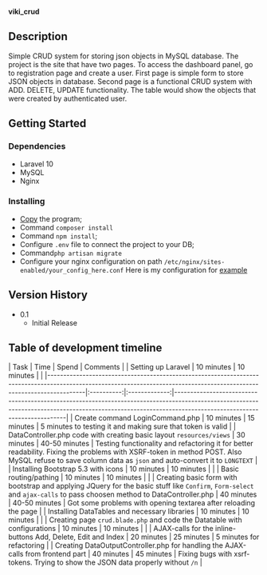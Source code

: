 **viki_crud**

## Description

Simple CRUD system for storing json objects in MySQL database. The project is the site that have two pages. To access the dashboard panel, go to registration page and create a user. 
First page is simple form to store JSON objects in database. Second page is a functional CRUD system with ADD. DELETE, UPDATE functionality. The table would show the objects that were created by authenticated user.

## Getting Started

### Dependencies

* Laravel 10
* MySQL
* Nginx

### Installing

* [Copy](https://github.com/omegarekrut/viki_crud.git) the program;
* Command `composer install`
* Command `npm install`;
* Configure `.env` file to connect the project to your DB;
* Command`php artisan migrate`
* Configure your nginx configuration on path `/etc/nginx/sites-enabled/your_config_here.conf`
Here is my configuration for [example](https://github.com/omegarekrut/viki_crud/blob/master/viki_crud.conf)

## Version History

* 0.1
    * Initial Release

## Table of development timeline
|  Task  |  Time  |  Spend  |  Comments  |
| Setting up Laravel                                                                                                                                                     | 10 minutes | 10 minutes    |                                                                                                                                                                                                        |
|------------------------------------------------------------------------------------------------------------------------------------------------------------------------|:----------:|:-------------:|--------------------------------------------------------------------------------------------------------------------------------------------------------------------------------------------------------|
| Create command LoginCommand.php                                                                                                                                        | 10 minutes | 15 minutes    | 5 minutes to testing it and making sure that token is valid                                                                                                                                              |
| DataController.php code with creating basic layout `resources/views`                                                                                                   | 30 minutes | 40-50 minutes | Testing functionality and refactoring it for better readability. Fixing the problems with XSRF-token in method POST. Also MySQL refuse to save column data as `json` and auto-convert it to `LONGTEXT` |
| Installing Bootstrap 5.3 with icons                                                                                                                                    | 10 minutes | 10 minutes    |                                                                                                                                                                                                        |
| Basic routing/pathing                                                                                                                                                  | 10 minutes | 10 minutes    |                                                                                                                                                                                                        |
| Creating basic form with bootstrap and applying JQuery for the basic stuff like `Confirm`, `Form-select` and `ajax-calls` to pass choosen method to DataController.php | 40 minutes | 40-50 minutes | Got some problems with opening textarea after reloading the page                                                                                                                                       |
| Installing DataTables and necessary libraries                                                                                                                          | 10 minutes | 10 minutes    |                                                                                                                                                                                                        |
| Creating page `crud.blade.php` and code the Datatable with configurations                                                                                              | 10 minutes | 10 minutes    |                                                                                                                                                                                                        |
| AJAX-calls for the inline-buttons Add, Delete, Edit and Index                                                                                                          | 20 minutes | 25 minutes    | 5 minutes for refactoring                                                                                                                                                                              |
| Creating DataOutputController.php for handling the AJAX-calls from frontend part                                                                                       | 40 minutes | 45 minutes    | Fixing bugs with xsrf-tokens. Trying to show the JSON data properly without `/n`                                                                                                               |
